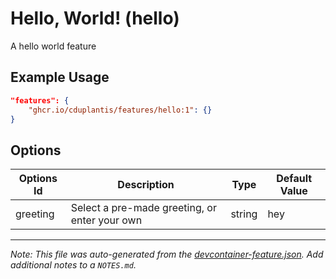 
# Hello, World! (hello)

A hello world feature

## Example Usage

```json
"features": {
    "ghcr.io/cduplantis/features/hello:1": {}
}
```

## Options

| Options Id | Description | Type | Default Value |
|-----|-----|-----|-----|
| greeting | Select a pre-made greeting, or enter your own | string | hey |



---

_Note: This file was auto-generated from the [devcontainer-feature.json](https://github.com/cduplantis/features/blob/main/features/src/hello/devcontainer-feature.json).  Add additional notes to a `NOTES.md`._
